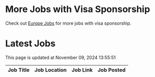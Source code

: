 # More Jobs with Visa Sponsorship

Check out [Europe Jobs](https://github.com/sureshparimi/europejobs#latest-jobs) for more jobs with visa sponsorship.

# Latest Jobs

This page is updated at November 09, 2024 13:55:51

| Job Title | Job Location | Job Link | Job Posted |
| --- | --- | --- | --- |
